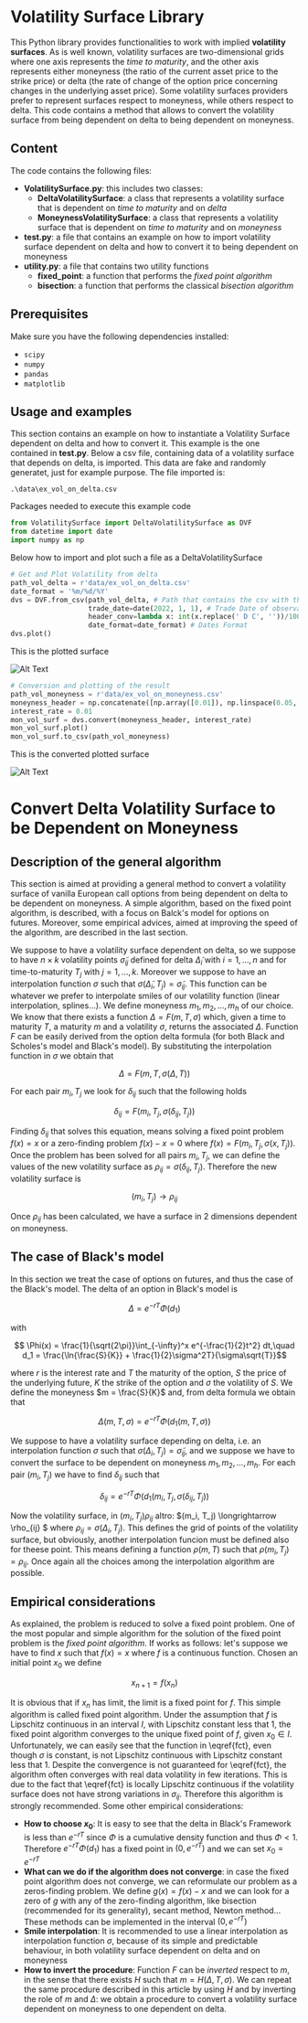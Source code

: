 # Volatility Surface Library
This Python library provides functionalities to work with implied **volatility surfaces**. As is well known, volatility surfaces are two-dimensional grids 
where one axis represents the *time to maturity*, and the other axis represents either moneyness (the ratio of the current asset price to
the strike price) or delta (the rate of change of the option price concerning changes in the underlying asset price). Some volatility surfaces 
providers prefer to represent surfaces respect to moneyness, while others respect to delta. This code contains a method that allows to convert
the volatility surface from being dependent on delta to being dependent on moneyness.

## Content
The code contains the following files:
- **VolatilitySurface.py**: this includes two classes:
  - **DeltaVolatilitySurface**: a class that represents a volatility surface that is dependent on *time to maturity* and on *delta*
  - **MoneynessVolatilitySurface**: a class that represents a volatility surface that is dependent on *time to maturity* and on *moneyness*
- **test.py**: a file that contains an example on how to import volatility surface dependent on delta and how to convert it to being dependent on moneyness 
- **utility.py**: a file that contains two utility functions
  - **fixed_point**: a function that performs the *fixed point algorithm*
  - **bisection**: a function that performs the classical *bisection algorithm*

## Prerequisites
Make sure you have the following dependencies installed:
- `scipy`
- `numpy`
- `pandas`
- `matplotlib`

## Usage and examples
This section contains an example on how to instantiate a Volatility Surface dependent on delta and how to convert it. This example is the one contained in
**test.py**. Below a csv file, containing data of a volatility surface that depends on delta, is imported. This data are fake and randomly generatet,
just for example purpose. The file imported is:
```
.\data\ex_vol_on_delta.csv
```
Packages needed to execute this example code
```python
from VolatilitySurface import DeltaVolatilitySurface as DVF
from datetime import date
import numpy as np
```
Below how to import and plot such a file as a DeltaVolatilitySurface
```python
# Get and Plot Volatility from delta
path_vol_delta = r'data/ex_vol_on_delta.csv'
date_format = '%m/%d/%Y'
dvs = DVF.from_csv(path_vol_delta, # Path that contains the csv with the volatility respect to the delta 
                   trade_date=date(2022, 1, 1), # Trade Date of observation of thevolatility
                   header_conv=lambda x: int(x.replace(' D C', ''))/100, # Function to use to convert the header of the csv to a numeric delta 
                   date_format=date_format) # Dates Format
dvs.plot()
```
This is the plotted surface

![Alt Text](./images/ex_vol_on_delta.png)

```python
# Conversion and plotting of the result
path_vol_moneyness = r'data/ex_vol_on_moneyness.csv'
moneyness_header = np.concatenate([np.array([0.01]), np.linspace(0.05, 0.95, num=19, endpoint=True), np.array([0.99])])
interest_rate = 0.01
mon_vol_surf = dvs.convert(moneyness_header, interest_rate)
mon_vol_surf.plot()
mon_vol_surf.to_csv(path_vol_moneyness)
```
This is the converted plotted surface

![Alt Text](./images/ex_vol_on_moneyness.png)

# Convert Delta Volatility Surface to be Dependent on Moneyness

## Description of the general algorithm
This section is aimed at providing a general method to convert a volatility surface of vanilla European call options
from being dependent on delta to be dependent on moneyness. A simple algorithm, based on the fixed point algorithm, is described, with 
a focus on Balck's model for options on futures. Moreover, some empirical advices, aimed at improving the speed of the algorithm, are described in the last section.

We suppose to have a volatility surface dependent on delta, so we suppose to have $n\times k$ volatility points $\tilde \sigma_{ij}$ defined for 
delta $\tilde \Delta_i$ with $i = 1,...,n$ and for time-to-maturity $T_j$ with $j = 1,...,k$. Moreover we suppose to have an interpolation 
function $\sigma$ such that $\sigma( \tilde \Delta_i, T_j) = \tilde \sigma_{ij}$. This function can be whatever we prefer to interpolate smiles of
our volatility function (linear interpolation, splines...). We define moneyness $m_1, m_2, ..., m_h$ of our choice. We know that there exists a function
$\Delta = F(m, T, \sigma)$ which, given a time to maturity $T$, a maturity $m$ and a volatility $\sigma$, returns the associated $\Delta$. 
Function $F$ can be easily derived from the option delta formula (for both Black and Scholes's model and Black's model). By substituting the 
interpolation function in $\sigma$ we obtain that
```math
    \Delta = F(m, T, \sigma(\Delta, T))
```
For each pair $m_i, T_j$ we look for $\delta_{ij}$ such that the following holds
```math
    \delta_{ij} = F(m_i, T_j, \sigma( \delta_{ij}, T_j))
```
Finding $\delta_{ij}$ that solves this equation, means solving a fixed point problem $f(x) = x$ or a zero-finding problem $f(x)-x = 0$ where
$f(x) = F(m_i, T_j, \sigma(x, T_j))$. Once the problem has been solved for all pairs $m_i, T_j$, we can define the values of the new volatility 
surface as $\rho_{ij} = \sigma(\delta_{ij}, T_j)$. Therefore the new volatility surface is 
```math
    (m_i, T_j) \rightarrow \rho_{ij}
```
Once $\rho_{ij}$ has been calculated, we have a surface in 2 dimensions dependent on moneyness.

## The case of Black's model
In this section we treat the case of options on futures, and thus the case of the Black's model. The delta of an option in Black's model is 
```math
    \Delta = e^{-rT}\Phi(d_1)
```
with
```math
    \Phi(x) = \frac{1}{\sqrt{2\pi}}\int_{-\infty}^x e^{-\frac{1}{2}t^2} dt,\quad d_1 = \frac{\ln{\frac{S}{K}} + \frac{1}{2}\sigma^2T}{\sigma\sqrt{T}}
```
where $r$ is the interest rate and $T$ the maturity of the option, $S$ the price of the underlying future, $K$ the strike of the option and $\sigma$ 
the volatility of $S$. We define the moneyness $m = \frac{S}{K}$ and, from delta formula we obtain that
```math
    \Delta(m, T, \sigma)= e^{-rT}\Phi(d_1(m, T, \sigma))
```
We suppose to have a volatility surface depending on delta, i.e. an interpolation function $\sigma$ such that $\sigma(\Delta_i, T_j) =\tilde \sigma_{ij}$, 
and we suppose we have to convert the surface to be dependent on moneyness $m_1, m_2, ..., m_h$. For each pair $(m_i, T_j)$ we have to find
$\delta_{ij}$ such that
```math
    \delta_{ij}= e^{-rT}\Phi(d_1(m_i, T_j, \sigma(\delta_{ij}, T_j))
```
Now the volatility surface, in $(m_i, T_j) \rho_{ij}$ altro: $(m_i, T_j) \longrightarrow \rho_{ij} $ where $\rho_{ij} = \sigma(\Delta_i, T_j)$. This defines the grid of points 
of the volatility surface, but obviously, another interpolation funcion must be defined also for theese point. This means defining a function 
$\rho(m, T)$ such that $\rho(m_i, T_j) = \rho_{ij}$. Once again all the choices among the interpolation algorithm are possible.

## Empirical considerations
As explained, the problem is reduced to solve a fixed point problem. One of the most popular and simple algorithm for the solution of the fixed point problem is the *fixed point algorithm*. If works as follows: let's suppose we have to find $x$ such that $f(x)=x$ where $f$ is a continuous function. Chosen an initial point $x_0$ we define
```math
    x_{n+1} = f(x_{n})
```
It is obvious that if $x_n$ has limit, the limit is a fixed point for $f$. This simple algorithm is called fixed point algorithm. Under the assumption that $f$ is Lipschitz continuous in an interval $I$, with Lipschitz constant less that $1$, the fixed point algorithm converges to the unique fixed point of $f$, given $x_0 \in I$. Unfortunately, we can
easily see that the function in \eqref{fct}, even though $\sigma$ is constant, is not Lipschitz continuous with Lipschitz constant less that $1$. Despite the convergence is not guaranteed for \eqref{fct}, the algorithm often converges with real data volatility in few iterations. This is due to the fact that \eqref{fct} is locally Lipschitz continuous if the volatility surface does not have strong variations in $\sigma_{ij}$. Therefore this algorithm is strongly recommended.
Some other empirical considerations:

- **How to choose $x_0$**: It is easy to see that the delta in Black's Framework is less than $e^{-rT}$ since $\Phi$ is a cumulative density function and thus $\Phi<1$. Therefore $e^{-rT}\Phi(d_1)$ has a fixed point in $(0, e^{-rT})$ and we can set $x_0 = e^{-rT}$
- **What can we do if the algorithm does not converge**: in case the fixed point algorithm does not converge, we can reformulate our problem as a zeros-finding problem. We define $g(x) = f(x) - x$ and we can look for a zero of $g$ with any of the zero-finding algorithm, like bisection (recommended for its generality), secant method, Newton method... These methods can be implemented in the interval $(0, e^{-rT})$
- **Smile interpolation**: It is recommended to use a linear interpolation as interpolation function $\sigma$, because of its simple and predictable behaviour, in both volatility surface dependent on delta and on moneyness
- **How to invert the procedure**: Function $F$ can be *inverted* respect to $m$, in the sense that there exists $H$ such that $m = H(\Delta, T, \sigma)$. We can repeat the same procedure described in this article by using $H$ and by inverting the role of $m$ and $\Delta$: we obtain a procedure to convert a volatility surface dependent on moneyness to one dependent on delta.


